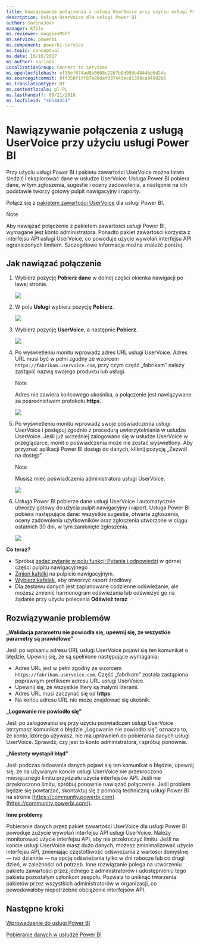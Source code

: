 ```yaml
---
title: Nawiązywanie połączenia z usługą UserVoice przy użyciu usługi Power BI
description: Usługa UserVoice dla usługi Power BI
author: SarinaJoan
manager: kfile
ms.reviewer: maggiesMSFT
ms.service: powerbi
ms.component: powerbi-service
ms.topic: conceptual
ms.date: 10/16/2017
ms.author: sarinas
LocalizationGroup: Connect to services
ms.openlocfilehash: ef35ef674ad8b0608c22b7b0d958b4844bb0d24e
ms.sourcegitcommit: 0ff358f1ff87e88daf837443ecd1398ca949d2b6
ms.translationtype: HT
ms.contentlocale: pl-PL
ms.lasthandoff: 09/21/2018
ms.locfileid: "46544451"
---
```

# <a name="connect-to-uservoice-with-power-bi"></a>Nawiązywanie połączenia z usługą UserVoice przy użyciu usługi Power BI
Przy użyciu usługi Power BI i pakietu zawartości UserVoice można łatwo śledzić i eksplorować dane w usłudze UserVoice. Usługa Power BI pobiera dane, w tym zgłoszenia, sugestie i oceny zadowolenia, a następnie na ich podstawie tworzy gotowy pulpit nawigacyjny i raporty.

Połącz się z [pakietem zawartości UserVoice](https://app.powerbi.com/getdata/services/uservoice) dla usługi Power BI.

>[!NOTE]
>Aby nawiązać połączenie z pakietem zawartości usługi Power BI, wymagane jest konto administratora. Ponadto pakiet zawartości korzysta z interfejsu API usługi UserVoice, co powoduje użycie wywołań interfejsu API ograniczonych limitem. Szczegółowe informacje można znaleźć poniżej.

## <a name="how-to-connect"></a>Jak nawiązać połączenie
1. Wybierz pozycję **Pobierz dane** w dolnej części okienka nawigacji po lewej stronie.
   
   ![](media/service-connect-to-uservoice/pbi_getdata.png)
2. W polu **Usługi** wybierz pozycję **Pobierz**.
   
   ![](media/service-connect-to-uservoice/pbi_getservices.png) 
3. Wybierz pozycję **UserVoice**, a następnie **Pobierz**.
   
   ![](media/service-connect-to-uservoice/uservoice.png)
4. Po wyświetleniu monitu wprowadź adres URL usługi UserVoice. Adres URL musi być w pełni zgodny ze wzorcem `https://fabrikam.uservoice.com`, przy czym część „fabrikam” należy zastąpić nazwą swojego produktu lub usługi.
   
   >[!NOTE]
   >Adres nie zawiera końcowego ukośnika, a połączenie jest nawiązywane za pośrednictwem protokołu **https**.
   
   ![](media/service-connect-to-uservoice/capture.png)
5. Po wyświetleniu monitu wprowadź swoje poświadczenia usługi UserVoice i postępuj zgodnie z procedurą uwierzytelniania w usłudze UserVoice. Jeśli już wcześniej zalogowano się w usłudze UserVoice w przeglądarce, monit o poświadczenia może nie zostać wyświetlony. Aby przyznać aplikacji Power BI dostęp do danych, kliknij pozycję „Zezwól na dostęp”.
   
   >[!NOTE]
   >Musisz mieć poświadczenia administratora usługi UserVoice.
   
   ![](media/service-connect-to-uservoice/capture3.png)
6. Usługa Power BI pobierze dane usługi UserVoice i automatycznie utworzy gotowy do użycia pulpit nawigacyjny i raport. Usługa Power BI pobiera następujące dane: wszystkie sugestie, otwarte zgłoszenia, oceny zadowolenia użytkowników oraz zgłoszenia utworzone w ciągu ostatnich 30 dni, w tym zamknięte zgłoszenia.
   
   ![](media/service-connect-to-uservoice/capture4.png)

**Co teraz?**

* Spróbuj [zadać pytanie w polu funkcji Pytania i odpowiedzi](consumer/end-user-q-and-a.md) w górnej części pulpitu nawigacyjnego
* [Zmień kafelki](service-dashboard-edit-tile.md) na pulpicie nawigacyjnym.
* [Wybierz kafelek](consumer/end-user-tiles.md), aby otworzyć raport źródłowy.
* Dla zestawu danych jest zaplanowane codzienne odświeżanie, ale możesz zmienić harmonogram odświeżania lub odświeżyć go na żądanie przy użyciu polecenia **Odśwież teraz**

## <a name="troubleshooting"></a>Rozwiązywanie problemów
**„Walidacja parametru nie powiodła się, upewnij się, że wszystkie parametry są prawidłowe”**

Jeśli po wpisaniu adresu URL usługi UserVoice pojawi się ten komunikat o błędzie, Upewnij się, że są spełnione następujące wymagania:

* Adres URL jest w pełni zgodny ze wzorcem `https://fabrikam.uservoice.com`. Część „fabrikam” została zastąpiona poprawnym prefiksem adresu URL usługi UserVoice.
* Upewnij się, że wszystkie litery są małymi literami.
* Adres URL musi zaczynać się od **https**.
* Na końcu adresu URL nie może znajdować się ukośnik.

**„Logowanie nie powiodło się”**

Jeśli po zalogowaniu się przy użyciu poświadczeń usługi UserVoice otrzymasz komunikat o błędzie „Logowanie nie powiodło się”, oznacza to, że konto, którego używasz, nie ma uprawnień do pobierania danych usługi UserVoice. Sprawdź, czy jest to konto administratora, i spróbuj ponownie.

**„Niestety wystąpił błąd”**

Jeśli podczas ładowania danych pojawi się ten komunikat o błędzie, upewnij się, że na używanym koncie usługi UserVoice nie przekroczono miesięcznego limitu przydziału użycia interfejsów API. Jeśli nie przekroczono limitu, spróbuj ponownie nawiązać połączenie. Jeśli problem będzie się powtarzać, skontaktuj się z pomocą techniczną usługi Power BI na stronie [https://community.powerbi.com](https://community.powerbi.com/).

**Inne problemy**  

Pobieranie danych przez pakiet zawartości UserVoice dla usługi Power BI powoduje zużycie wywołań interfejsu API usługi UserVoice. Należy monitorować użycie interfejsu API, aby nie przekroczyć limitu. Jeśli na koncie usługi UserVoice masz dużo danych, możesz zminimalizować użycie interfejsu API, zmieniając częstotliwość odświeżania z wartości domyślnej — raz dziennie — na opcję odświeżania tylko w dni robocze lub co drugi dzień, w zależności od potrzeb. Inne rozwiązanie polega na utworzeniu pakietu zawartości przez jednego z administratorów i udostępnieniu tego pakietu pozostałym członkom zespołu. Pozwala to uniknąć tworzenia pakietów przez wszystkich administratorów w organizacji, co powodowałoby niepotrzebne obciążenie interfejsów API.

## <a name="next-steps"></a>Następne kroki
[Wprowadzenie do usługi Power BI](service-get-started.md)

[Pobieranie danych w usłudze Power BI](service-get-data.md)

